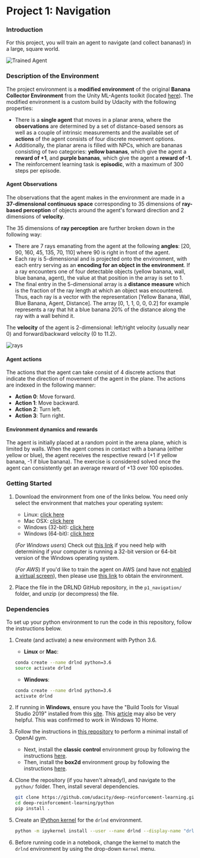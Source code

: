 [//]: # "Image References"

[image1]: https://user-images.githubusercontent.com/10624937/42135619-d90f2f28-7d12-11e8-8823-82b970a54d7e.gif "Trained Agent"

# Project 1: Navigation

### Introduction

For this project, you will train an agent to navigate (and collect bananas!) in a large, square world.  

![Trained Agent][image1]

### Description of the Environment

The project environment is a __modified environment__ of the original __Banana Collector Environment__ from the Unity ML-Agents toolkit (located [here](https://github.com/Unity-Technologies/ml-agents/blob/main/docs/Learning-Environment-Examples.md#banana-collector)). The modified environment is a custom build by Udacity with the following properties:

* There is a __single agent__ that moves in a planar arena, where the __observations__ are determined by a set of distance-based sensors as well as a couple of intrinsic measurements and the available set of __actions__ of the agent consists of four discrete movement options.
* Additionally, the planar arena is filled with NPCs, which are bananas consisting of two categories: __yellow bananas__, which give the agent a __reward of +1__, and __purple bananas__, which give the agent a __reward of -1__.
* The reinforcement learning task is __episodic__, with a maximum of 300 steps per episode.

#### Agent Observations

The observations that the agent makes in the environment are made in a __37-dimensional continuous space__ corresponding to 35 dimensions of __ray-based perception__ of objects around the agent's forward direction and 2 dimensions of __velocity__.

The 35 dimensions of __ray perception__ are further broken down in the following way:

* There are 7 rays emanating from the agent at the following __angles__: [20, 90, 160, 45, 135, 70, 110] where 90 is right in front of the agent.
* Each ray is 5-dimensional and is projected onto the environment, with each entry serving as an __encoding for an object in the environment__. If a ray encounters one of four detectable objects (yellow banana, wall, blue banana, agent), the value at that position in the array is set to 1.
* The final entry in the 5-dimensional array is a __distance measure__ which is the fraction of the ray length at which an object was encountered. Thus, each ray is a vector with the representation [Yellow Banana, Wall, Blue Banana, Agent, Distance]. The array [0, 1, 1, 0, 0, 0.2] for example represents a ray that hit a blue banana 20% of the distance along the ray with a wall behind it.

The __velocity__ of the agent is 2-dimensional: left/right velocity (usually near 0) and forward/backward velocity (0 to 11.2).

![rays](C:\Users\hansp\Dropbox\Courses\Deep_Reinforcement_Learning_[Udacity]\deep-reinforcement-learning\p1_navigation\images\rays.png)

#### Agent actions

The actions that the agent can take consist of 4 discrete actions that indicate the direction of movement of the agent in the plane. The actions are indexed in the following manner:

* __Action 0__: Move forward.
* __Action 1__: Move backward.
* __Action 2__: Turn left.
* __Action 3__: Turn right.

#### Environment dynamics and rewards

The agent is initially placed at a random point in the arena plane, which is limited by walls. When the agent comes in contact with a banana (either yellow or blue), the agent receives the respective reward (+1 if yellow banana, -1 if blue banana). The exercise is considered solved once the agent can consistently get an average reward of +13 over 100 episodes.

### Getting Started

1. Download the environment from one of the links below.  You need only select the environment that matches your operating system:
    - Linux: [click here](https://s3-us-west-1.amazonaws.com/udacity-drlnd/P1/Banana/Banana_Linux.zip)
    - Mac OSX: [click here](https://s3-us-west-1.amazonaws.com/udacity-drlnd/P1/Banana/Banana.app.zip)
    - Windows (32-bit): [click here](https://s3-us-west-1.amazonaws.com/udacity-drlnd/P1/Banana/Banana_Windows_x86.zip)
    - Windows (64-bit): [click here](https://s3-us-west-1.amazonaws.com/udacity-drlnd/P1/Banana/Banana_Windows_x86_64.zip)
    
    (_For Windows users_) Check out [this link](https://support.microsoft.com/en-us/help/827218/how-to-determine-whether-a-computer-is-running-a-32-bit-version-or-64) if you need help with determining if your computer is running a 32-bit version or 64-bit version of the Windows operating system.

    (_For AWS_) If you'd like to train the agent on AWS (and have not [enabled a virtual screen](https://github.com/Unity-Technologies/ml-agents/blob/master/docs/Training-on-Amazon-Web-Service.md)), then please use [this link](https://s3-us-west-1.amazonaws.com/udacity-drlnd/P1/Banana/Banana_Linux_NoVis.zip) to obtain the environment.

2. Place the file in the DRLND GitHub repository, in the `p1_navigation/` folder, and unzip (or decompress) the file. 

### Dependencies

To set up your python environment to run the code in this repository, follow the instructions below.

1. Create (and activate) a new environment with Python 3.6.

	- __Linux__ or __Mac__: 
	```bash
	conda create --name drlnd python=3.6
	source activate drlnd
	```
	- __Windows__: 
	```bash
	conda create --name drlnd python=3.6 
	activate drlnd
	```
	
2. If running in **Windows**, ensure you have the "Build Tools for Visual Studio 2019" installed from this [site](https://visualstudio.microsoft.com/downloads/).  This [article](https://towardsdatascience.com/how-to-install-openai-gym-in-a-windows-environment-338969e24d30) may also be very helpful.  This was confirmed to work in Windows 10 Home.  

3. Follow the instructions in [this repository](https://github.com/openai/gym) to perform a minimal install of OpenAI gym.  
	- Next, install the **classic control** environment group by following the instructions [here](https://github.com/openai/gym#classic-control).
	- Then, install the **box2d** environment group by following the instructions [here](https://github.com/openai/gym#box2d).
	
4. Clone the repository (if you haven't already!), and navigate to the `python/` folder.  Then, install several dependencies.  
    ```bash
    git clone https://github.com/udacity/deep-reinforcement-learning.git
    cd deep-reinforcement-learning/python
    pip install .
    ```

5. Create an [IPython kernel](http://ipython.readthedocs.io/en/stable/install/kernel_install.html) for the `drlnd` environment.    
    ```bash
    python -m ipykernel install --user --name drlnd --display-name "drlnd"
    ```

6. Before running code in a notebook, change the kernel to match the `drlnd` environment by using the drop-down `Kernel` menu. 
